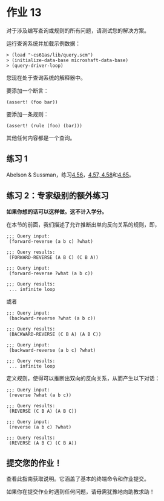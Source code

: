 # 作业 13

对于涉及编写查询或规则的所有问题，请测试您的解决方案。

运行查询系统并加载示例数据：

```
> (load "~cs61as/lib/query.scm")
> (initialize-data-base microshaft-data-base)
> (query-driver-loop) 
```

您现在处于查询系统的解释器中。

要添加一个断言：

```
(assert! (foo bar)) 
```

要添加一条规则：

```
(assert! (rule (foo) (bar))) 
```

其他任何内容都是一个查询。

## 练习 1

Abelson & Sussman，练习[4.56](http://mitpress.mit.edu/sicp/full-text/book/book-Z-H-29.html#%_thm_4.56)，[4.57, 4.58](http://mitpress.mit.edu/sicp/full-text/book/book-Z-H-29.html#%_thm_4.57)和[4.65](http://mitpress.mit.edu/sicp/full-text/book/book-Z-H-29.html#%_thm_4.65)。

## 练习 2：专家级别的额外练习

**如果你想的话可以这样做。这不计入学分。**

在本节的前面，我们描述了允许推断出单向反向关系的规则，即，

```
;;; Query input:
 (forward-reverse (a b c) ?what) 

;;; Query results:
 (FORWARD-REVERSE (A B C) (C B A)) 

;;; Query input:
 (forward-reverse ?what (a b c)) 

;;; Query results:
 ... infinite loop 
```

或者

```
;;; Query input:
 (backward-reverse ?what (a b c)) 

;;; Query results:
 (BACKWARD-REVERSE (C B A) (A B C)) 

;;; Query input:
 (backward-reverse (a b c) ?what) 

;;; Query results:
 ... infinite loop 
```

定义规则，使得可以推断出双向的反向关系，从而产生以下对话：

```
;;; Query input:
 (reverse ?what (a b c)) 

;;; Query results:
 (REVERSE (C B A) (A B C)) 

;;; Query input:
 (reverse (a b c) ?what) 

;;; Query results:
 (REVERSE (A B C) (C B A)) 
```

## 提交您的作业！

查看此指南获取说明。它涵盖了基本的终端命令和作业提交。

如果你在提交作业时遇到任何问题，请毋需犹豫地向助教求助！
